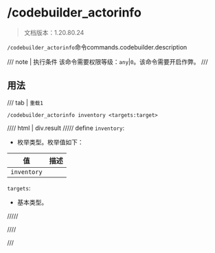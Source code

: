 # /codebuilder_actorinfo

> 文档版本：1.20.80.24

`/codebuilder_actorinfo`命令commands.codebuilder.description

/// note | 执行条件
该命令需要权限等级：`any`|`0`。该命令需要开启作弊。
///

## 用法

/// tab | `重载1`
```mcfunction
/codebuilder_actorinfo inventory <targets:target>
```

//// html | div.result
///// define
`inventory`: <!-- md:samp CodeBuilderActionInventory -->

- 枚举类型。枚举值如下：

|值|描述|
|---|---|
|`inventory`||


`targets`: <!-- md:samp target -->

- 基本类型。


/////

////

///
